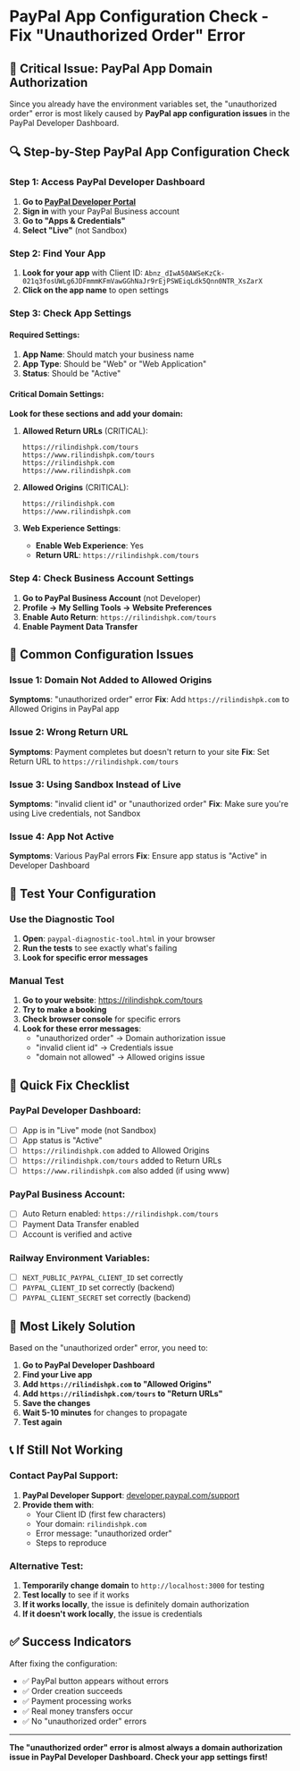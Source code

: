 # PayPal App Configuration Check - Fix "Unauthorized Order" Error

## 🚨 **Critical Issue: PayPal App Domain Authorization**

Since you already have the environment variables set, the "unauthorized order" error is most likely caused by **PayPal app configuration issues** in the PayPal Developer Dashboard.

## 🔍 **Step-by-Step PayPal App Configuration Check**

### **Step 1: Access PayPal Developer Dashboard**

1. **Go to [PayPal Developer Portal](https://developer.paypal.com/)**
2. **Sign in** with your PayPal Business account
3. **Go to "Apps & Credentials"**
4. **Select "Live"** (not Sandbox)

### **Step 2: Find Your App**

1. **Look for your app** with Client ID: `Abnz_dIwA50AWSeKzCk-021q3fosUWLg6JDFmmmKFmVawGGhNaJr9rEjPSWEiqLdk5Qnn0NTR_XsZarX`
2. **Click on the app name** to open settings

### **Step 3: Check App Settings**

#### **Required Settings:**

1. **App Name**: Should match your business name
2. **App Type**: Should be "Web" or "Web Application"
3. **Status**: Should be "Active"

#### **Critical Domain Settings:**

**Look for these sections and add your domain:**

1. **Allowed Return URLs** (CRITICAL):
   ```
   https://rilindishpk.com/tours
   https://www.rilindishpk.com/tours
   https://rilindishpk.com
   https://www.rilindishpk.com
   ```

2. **Allowed Origins** (CRITICAL):
   ```
   https://rilindishpk.com
   https://www.rilindishpk.com
   ```

3. **Web Experience Settings**:
   - **Enable Web Experience**: Yes
   - **Return URL**: `https://rilindishpk.com/tours`

### **Step 4: Check Business Account Settings**

1. **Go to PayPal Business Account** (not Developer)
2. **Profile → My Selling Tools → Website Preferences**
3. **Enable Auto Return**: `https://rilindishpk.com/tours`
4. **Enable Payment Data Transfer**

## 🚨 **Common Configuration Issues**

### **Issue 1: Domain Not Added to Allowed Origins**
**Symptoms**: "unauthorized order" error
**Fix**: Add `https://rilindishpk.com` to Allowed Origins in PayPal app

### **Issue 2: Wrong Return URL**
**Symptoms**: Payment completes but doesn't return to your site
**Fix**: Set Return URL to `https://rilindishpk.com/tours`

### **Issue 3: Using Sandbox Instead of Live**
**Symptoms**: "invalid client id" or "unauthorized order"
**Fix**: Make sure you're using Live credentials, not Sandbox

### **Issue 4: App Not Active**
**Symptoms**: Various PayPal errors
**Fix**: Ensure app status is "Active" in Developer Dashboard

## 🧪 **Test Your Configuration**

### **Use the Diagnostic Tool**

1. **Open**: `paypal-diagnostic-tool.html` in your browser
2. **Run the tests** to see exactly what's failing
3. **Look for specific error messages**

### **Manual Test**

1. **Go to your website**: https://rilindishpk.com/tours
2. **Try to make a booking**
3. **Check browser console** for specific errors
4. **Look for these error messages**:
   - "unauthorized order" → Domain authorization issue
   - "invalid client id" → Credentials issue
   - "domain not allowed" → Allowed origins issue

## 🔧 **Quick Fix Checklist**

### **PayPal Developer Dashboard:**
- [ ] App is in "Live" mode (not Sandbox)
- [ ] App status is "Active"
- [ ] `https://rilindishpk.com` added to Allowed Origins
- [ ] `https://rilindishpk.com/tours` added to Return URLs
- [ ] `https://www.rilindishpk.com` also added (if using www)

### **PayPal Business Account:**
- [ ] Auto Return enabled: `https://rilindishpk.com/tours`
- [ ] Payment Data Transfer enabled
- [ ] Account is verified and active

### **Railway Environment Variables:**
- [ ] `NEXT_PUBLIC_PAYPAL_CLIENT_ID` set correctly
- [ ] `PAYPAL_CLIENT_ID` set correctly (backend)
- [ ] `PAYPAL_CLIENT_SECRET` set correctly (backend)

## 🎯 **Most Likely Solution**

Based on the "unauthorized order" error, you need to:

1. **Go to PayPal Developer Dashboard**
2. **Find your Live app**
3. **Add `https://rilindishpk.com` to "Allowed Origins"**
4. **Add `https://rilindishpk.com/tours` to "Return URLs"**
5. **Save the changes**
6. **Wait 5-10 minutes** for changes to propagate
7. **Test again**

## 📞 **If Still Not Working**

### **Contact PayPal Support:**

1. **PayPal Developer Support**: [developer.paypal.com/support](https://developer.paypal.com/support)
2. **Provide them with**:
   - Your Client ID (first few characters)
   - Your domain: `rilindishpk.com`
   - Error message: "unauthorized order"
   - Steps to reproduce

### **Alternative Test:**

1. **Temporarily change domain** to `http://localhost:3000` for testing
2. **Test locally** to see if it works
3. **If it works locally**, the issue is definitely domain authorization
4. **If it doesn't work locally**, the issue is credentials

## ✅ **Success Indicators**

After fixing the configuration:

- ✅ PayPal button appears without errors
- ✅ Order creation succeeds
- ✅ Payment processing works
- ✅ Real money transfers occur
- ✅ No "unauthorized order" errors

---

**The "unauthorized order" error is almost always a domain authorization issue in PayPal Developer Dashboard. Check your app settings first!**
